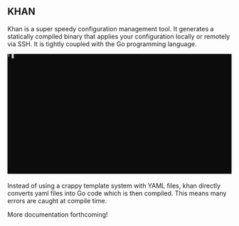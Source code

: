 KHAN
----
Khan is a super speedy configuration management tool. It generates a
statically compiled binary that applies your configuration locally or
remotely via SSH. It is tightly coupled with the Go programming language.

![Demo](./demo/type/demo.svg)

Instead of using a crappy template system with YAML files, khan directly
converts yaml files into Go code which is then compiled. This means many
errors are caught at compile time.

More documentation forthcoming!
